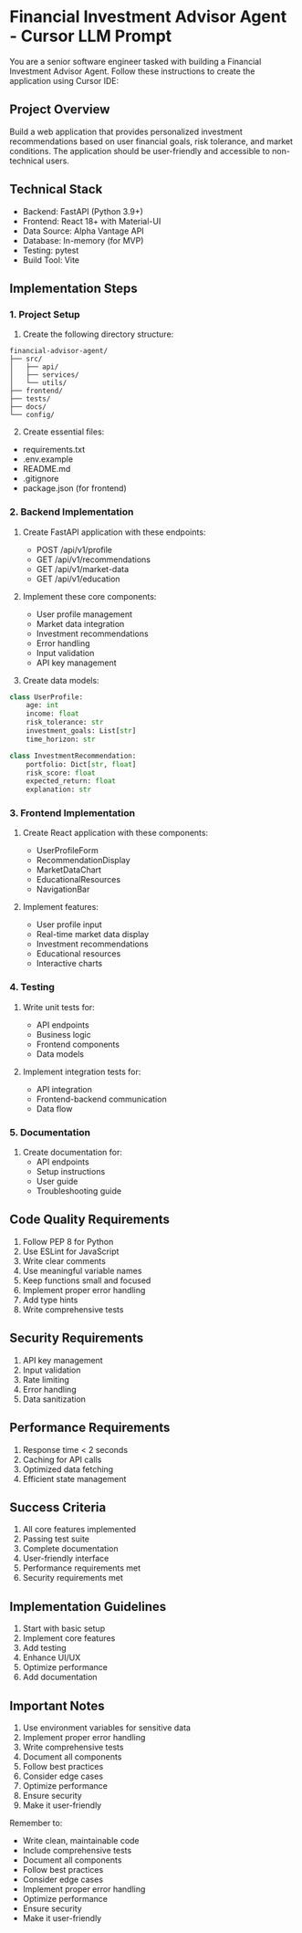 # Financial Investment Advisor Agent - Cursor LLM Prompt

You are a senior software engineer tasked with building a Financial Investment Advisor Agent. Follow these instructions to create the application using Cursor IDE:

## Project Overview
Build a web application that provides personalized investment recommendations based on user financial goals, risk tolerance, and market conditions. The application should be user-friendly and accessible to non-technical users.

## Technical Stack
- Backend: FastAPI (Python 3.9+)
- Frontend: React 18+ with Material-UI
- Data Source: Alpha Vantage API
- Database: In-memory (for MVP)
- Testing: pytest
- Build Tool: Vite

## Implementation Steps

### 1. Project Setup
1. Create the following directory structure:
```
financial-advisor-agent/
├── src/
│   ├── api/
│   ├── services/
│   └── utils/
├── frontend/
├── tests/
├── docs/
└── config/
```

2. Create essential files:
- requirements.txt
- .env.example
- README.md
- .gitignore
- package.json (for frontend)

### 2. Backend Implementation
1. Create FastAPI application with these endpoints:
   - POST /api/v1/profile
   - GET /api/v1/recommendations
   - GET /api/v1/market-data
   - GET /api/v1/education

2. Implement these core components:
   - User profile management
   - Market data integration
   - Investment recommendations
   - Error handling
   - Input validation
   - API key management

3. Create data models:
```python
class UserProfile:
    age: int
    income: float
    risk_tolerance: str
    investment_goals: List[str]
    time_horizon: str

class InvestmentRecommendation:
    portfolio: Dict[str, float]
    risk_score: float
    expected_return: float
    explanation: str
```

### 3. Frontend Implementation
1. Create React application with these components:
   - UserProfileForm
   - RecommendationDisplay
   - MarketDataChart
   - EducationalResources
   - NavigationBar

2. Implement features:
   - User profile input
   - Real-time market data display
   - Investment recommendations
   - Educational resources
   - Interactive charts

### 4. Testing
1. Write unit tests for:
   - API endpoints
   - Business logic
   - Frontend components
   - Data models

2. Implement integration tests for:
   - API integration
   - Frontend-backend communication
   - Data flow

### 5. Documentation
1. Create documentation for:
   - API endpoints
   - Setup instructions
   - User guide
   - Troubleshooting guide

## Code Quality Requirements
1. Follow PEP 8 for Python
2. Use ESLint for JavaScript
3. Write clear comments
4. Use meaningful variable names
5. Keep functions small and focused
6. Implement proper error handling
7. Add type hints
8. Write comprehensive tests

## Security Requirements
1. API key management
2. Input validation
3. Rate limiting
4. Error handling
5. Data sanitization

## Performance Requirements
1. Response time < 2 seconds
2. Caching for API calls
3. Optimized data fetching
4. Efficient state management

## Success Criteria
1. All core features implemented
2. Passing test suite
3. Complete documentation
4. User-friendly interface
5. Performance requirements met
6. Security requirements met

## Implementation Guidelines
1. Start with basic setup
2. Implement core features
3. Add testing
4. Enhance UI/UX
5. Optimize performance
6. Add documentation

## Important Notes
1. Use environment variables for sensitive data
2. Implement proper error handling
3. Write comprehensive tests
4. Document all components
5. Follow best practices
6. Consider edge cases
7. Optimize performance
8. Ensure security
9. Make it user-friendly

Remember to:
- Write clean, maintainable code
- Include comprehensive tests
- Document all components
- Follow best practices
- Consider edge cases
- Implement proper error handling
- Optimize performance
- Ensure security
- Make it user-friendly 